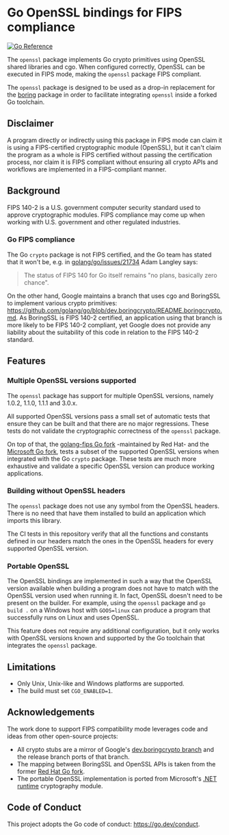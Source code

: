 # Go OpenSSL bindings for FIPS compliance

[![Go Reference](https://pkg.go.dev/badge/github.com/golang-fips/openssl.svg)](https://pkg.go.dev/github.com/golang-fips/openssl)

The `openssl` package implements Go crypto primitives using OpenSSL shared libraries and cgo. When configured correctly, OpenSSL can be executed in FIPS mode, making the `openssl` package FIPS compliant.

The `openssl` package is designed to be used as a drop-in replacement for the [boring](https://pkg.go.dev/crypto/internal/boring) package in order to facilitate integrating `openssl` inside a forked Go toolchain.

## Disclaimer

A program directly or indirectly using this package in FIPS mode can claim it is using a FIPS-certified cryptographic module (OpenSSL), but it can't claim the program as a whole is FIPS certified without passing the certification process, nor claim it is FIPS compliant without ensuring all crypto APIs and workflows are implemented in a FIPS-compliant manner.

## Background

FIPS 140-2 is a U.S. government computer security standard used to approve cryptographic modules. FIPS compliance may come up when working with U.S. government and other regulated industries.

### Go FIPS compliance

The Go `crypto` package is not FIPS certified, and the Go team has stated that it won't be, e.g. in [golang/go/issues/21734](https://github.com/golang/go/issues/21734#issuecomment-326980213) Adam Langley says:

> The status of FIPS 140 for Go itself remains "no plans, basically zero chance".

On the other hand, Google maintains a branch that uses cgo and BoringSSL to implement various crypto primitives: https://github.com/golang/go/blob/dev.boringcrypto/README.boringcrypto.md. As BoringSSL is FIPS 140-2 certified, an application using that branch is more likely to be FIPS 140-2 compliant, yet Google does not provide any liability about the suitability of this code in relation to the FIPS 140-2 standard.

## Features

### Multiple OpenSSL versions supported

The `openssl` package has support for multiple OpenSSL versions, namely 1.0.2, 1.1.0, 1.1.1 and 3.0.x.

All supported OpenSSL versions pass a small set of automatic tests that ensure they can be built and that there are no major regressions.
These tests do not validate the cryptographic correctness of the `openssl` package.

On top of that, the [golang-fips Go fork](https://github.com/golang-fips/go) -maintained by Red Hat- and the [Microsoft Go fork](https://github.com/microsoft/go), tests a subset of the supported OpenSSL versions when integrated with the Go `crypto` package.
These tests are much more exhaustive and validate a specific OpenSSL version can produce working applications.

### Building without OpenSSL headers

The `openssl` package does not use any symbol from the OpenSSL headers. There is no need that have them installed to build an application which imports this library.

The CI tests in this repository verify that all the functions and constants defined in our headers match the ones in the OpenSSL headers for every supported OpenSSL version.

### Portable OpenSSL

The OpenSSL bindings are implemented in such a way that the OpenSSL version available when building a program does not have to match with the OpenSSL version used when running it.
In fact, OpenSSL doesn't need to be present on the builder.
For example, using the `openssl` package and `go build .` on a Windows host with `GOOS=linux` can produce a program that successfully runs on Linux and uses OpenSSL.

This feature does not require any additional configuration, but it only works with OpenSSL versions known and supported by the Go toolchain that integrates the `openssl` package.

## Limitations

- Only Unix, Unix-like and Windows platforms are supported.
- The build must set `CGO_ENABLED=1`.

## Acknowledgements

The work done to support FIPS compatibility mode leverages code and ideas from other open-source projects:

- All crypto stubs are a mirror of Google's [dev.boringcrypto branch](https://github.com/golang/go/tree/dev.boringcrypto) and the release branch ports of that branch.
- The mapping between BoringSSL and OpenSSL APIs is taken from the former [Red Hat Go fork](https://pagure.io/go).
- The portable OpenSSL implementation is ported from Microsoft's [.NET runtime](https://github.com/dotnet/runtime) cryptography module.

## Code of Conduct

This project adopts the Go code of conduct: https://go.dev/conduct.
